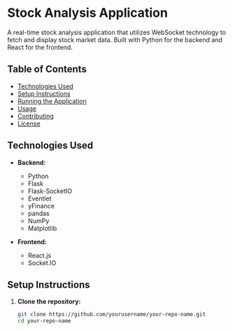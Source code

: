 # Stock Analysis Application

A real-time stock analysis application that utilizes WebSocket technology to fetch and display stock market data. Built with Python for the backend and React for the frontend.

## Table of Contents

- [Technologies Used](#technologies-used)
- [Setup Instructions](#setup-instructions)
- [Running the Application](#running-the-application)
- [Usage](#usage)
- [Contributing](#contributing)
- [License](#license)

## Technologies Used

- **Backend:**
  - Python
  - Flask
  - Flask-SocketIO
  - Eventlet
  - yFinance
  - pandas
  - NumPy
  - Matplotlib

- **Frontend:**
  - React.js
  - Socket.IO

## Setup Instructions

1. **Clone the repository:**
   ```bash
   git clone https://github.com/yourusername/your-repo-name.git
   cd your-repo-name
